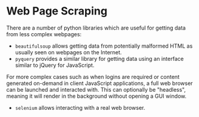 # Web Page Scraping

There are a number of python libraries which are useful for getting data from less complex webpages:

* `beautifulsoup` allows getting data from potentially malformed HTML as usually seen on webpages on the Internet.&#x20;
* `pyquery` provides a similar library for getting data using an interface similar to jQuery for JavaScript.

For more complex cases such as when logins are required or content generated on-demand in client JavaScript applications, a full web browser can be launched and interacted with. This can optionally be "headless", meaning it will render in the background without opening a GUI window.

* `selenium` allows interacting with a real web browser.
